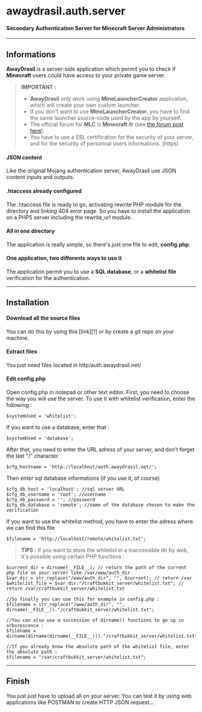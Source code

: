 **awaydrasil.auth.server**
======================


#### Secondary Authentication Server for Minecraft Server Administrators

----------


Informations
---------

**AwayDrasil** is a server-side application which permit you to check if **Minecraft** users could have access to your private game server.

> **IMPORTANT :**
> 
> - **AwayDrasil** only work using **MineLauncherCreator** application, which will create your own custom launcher.
> - If you don't want to use **MineLauncherCreator**, you have to find the same launcher source-code used by the app by yourself.
> - The official forum for **MLC** is **Minecraft.fr** (see [<i class="icon-share"></i> the forum post here](#synchronization)).
> - You have to use a SSL certification for the security of your server, and for the security of personnal users informations. (https)

#### <i class="icon-download"></i><i class="icon-upload"></i> JSON content

Like the original Mojang authentication server, AwayDrasil use JSON content inputs and outputs.

#### <i class="icon-file"></i> .htaccess already configured

The .htaccess file is ready to go, activating rewrite PHP module for the directory and linking 404 error page. So you have to install the application on a PHP5 server including the rewrite_url module.

#### <i class="icon-folder-open"></i> All in one directory

The application is really simple, so there's just one file to edit, **config.php**.

#### <i class="icon-pencil"></i> One application, two differents ways to use it

The application permit you to use a **SQL database**, or a **whitelist file** verification for the authentication.



----------


Installation
---------------


#### <i class="icon-download"></i> Download all the source files

You can do this by using this [link][1] or by create a git repo on your machine.

#### <i class="icon-folder"></i> Extract files

You just need files located in http/auth.awaydrasil.net/

#### <i class="icon-pencil"></i> Edit **config.php**

Open config.php in notepad or other text editor.
First, you need to choose the way you will use the server.
To use it with whitelist verification, enter the following :
```
$systemUsed = 'whitelist';
```
If you want to use a database, enter that :
```
$systemUsed = 'database';
```
After that, you need to enter the URL adress of your server, and don't forget the last "/" character.
```
$cfg_hostname = 'http://localhost/auth.awaydrasil.net/';
```
Then enter sql database informations (if you use it, of course)
```
$cfg_db_host = 'localhost'; //sql server URL
$cfg_db_username = 'root'; //username
$cfg_db_password = ''; //password
$cfg_db_database = 'remote'; //name of the database chosen to make the verification
```
If you want to use the whitelist method, you have to enter the adress where we can find this file
```
$filename = 'http://localhost/remote/whitelist.txt';
```
> **TIPS :** If you want to store the whitelist in a inaccessible dir by web, it's possible using certain PHP functions :
```
$current_dir = dirname(__FILE__); // return the path of the current php file on your server like /var/www/auth_dir
$var_dir = str_replace("/www/auth_dir", "", $current); // return /var
$whitelist_file = $var_dir."/craftbukkit_server/whitelist.txt"; // return /var/craftbukkit_server/whitelist.txt

//So finally you can use this for example in config.php :
$filename = str_replace("/www/auth_dir", "", dirname(__FILE__))."/craftbukkit_server/whitelist.txt";

//You can also use a succession of dirname() functions to go up in arborescence :
$filename = dirname(dirname(dirname(__FILE__)))."/craftbukkit_server/whitelist.txt";

//If you already know the absolute path of the whitelist file, enter the absolute path :
$filename = "/var/craftbukkit_server/whitelist.txt";
```

----------


Finish
-----------

You just just have to upload all on your server. You can test it by using web applications like POSTMAN to create HTTP JSON request...
